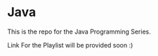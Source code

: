 # Java

This is the repo for the Java Programming Series. 

Link For the Playlist will be provided soon :)

